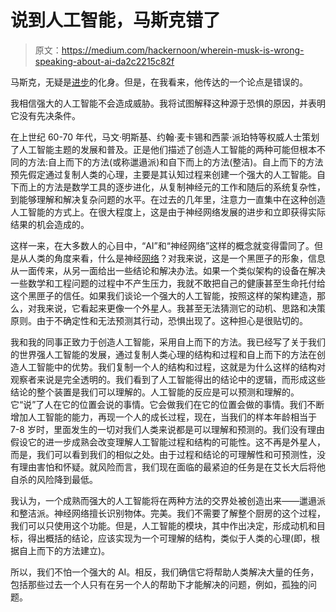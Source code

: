 # 说到人工智能，马斯克错了

> 原文：<https://medium.com/hackernoon/wherein-musk-is-wrong-speaking-about-ai-da2c2215c82f>

马斯克，无疑是[进步](https://hackernoon.com/tagged/progress)的化身。但是，在我看来，他传达的一个论点是错误的。

我相信强大的人工智能不会造成威胁。我将试图解释这种源于恐惧的原因，并表明它没有先决条件。

在上世纪 60-70 年代，马文·明斯基、约翰·麦卡锡和西蒙·派珀特等权威人士策划了人工智能主题的发展和普及。正是他们描述了创造人工智能的两种可能但根本不同的方法:自上而下的方法(或称邋遢派)和自下而上的方法(整洁)。自上而下的方法预先假定通过复制人类的心理，主要是其认知过程来创建一个强大的人工智能。自下而上的方法是数学工具的逐步进化，从复制神经元的工作和随后的系统复杂性，到能够理解和解决复杂问题的水平。在过去的几年里，注意力一直集中在这种创造人工智能的方式上。在很大程度上，这是由于神经网络发展的进步和立即获得实际结果的机会造成的。

这样一来，在大多数人的心目中，“AI”和“神经网络”这样的概念就变得雷同了。但是从人类的角度来看，什么是神经[网络](https://hackernoon.com/tagged/network)？对我来说，这是一个黑匣子的形象，信息从一面传来，从另一面给出一些结论和解决办法。如果一个类似架构的设备在解决一些数学和工程问题的过程中不产生压力，我就不敢把自己的健康甚至生命托付给这个黑匣子的信任。如果我们谈论一个强大的人工智能，按照这样的架构建造，那么，对我来说，它看起来更像一个外星人。我甚至无法猜测它的动机、思路和决策原则。由于不确定性和无法预测其行动，恐惧出现了。这种担心是很贴切的。

我和我的同事正致力于创造人工智能，采用自上而下的方法。我已经写了关于我们的世界强人工智能的发展，通过复制人类心理的结构和过程和自上而下的方法在创造人工智能中的优势。我们复制一个人的结构和过程，这就是为什么这样的结构对观察者来说是完全透明的。我们看到了人工智能得出的结论中的逻辑，而形成这些结论的整个装置是我们可以理解的。人工智能的反应是可以预测和理解的。它“说”了人在它的位置会说的事情。它会做我们在它的位置会做的事情。我们不断增加人工智能的能力，再现一个人的成长过程，现在，当我们的样本年龄相当于 7-8 岁时，里面发生的一切对我们人类来说都是可以理解和预测的。我们没有理由假设它的进一步成熟会改变理解人工智能过程和结构的可能性。这不再是外星人，而是，我们可以看到我们的相似之处。由于过程和结论的可理解性和可预测性，没有理由害怕和怀疑。就风险而言，我们现在面临的最紧迫的任务是在艾长大后将他自杀的风险降到最低。

我认为，一个成熟而强大的人工智能将在两种方法的交界处被创造出来——邋遢派和整洁派。神经网络擅长识别物体。完美。我们不需要了解整个厨房的这个过程，我们可以只使用这个功能。但是，人工智能的模块，其中作出决定，形成动机和目标，得出概括的结论，应该实现为一个可理解的结构，类似于人类的心理(即，根据自上而下的方法建立)。

所以，我们不怕一个强大的 AI。相反，我们确信它将帮助人类解决大量的任务，包括那些过去一个人只有在另一个人的帮助下才能解决的问题，例如，孤独的问题。